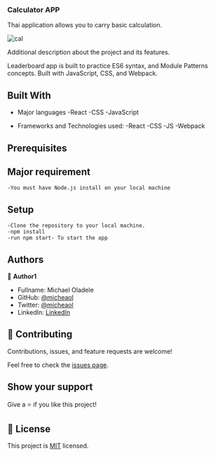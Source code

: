 ### Calculator APP

Thai application allows you to carry basic calculation.

![cal](https://user-images.githubusercontent.com/10332499/143489643-6c1f8db0-3187-4904-a24c-e50ac7022219.PNG)

Additional description about the project and its features.

Leaderboard app is built to practice ES6 syntax, and Module Patterns concepts. Built with JavaScript, CSS, and Webpack.

## Built With

- Major languages
    -React
    -CSS
    -JavaScript
    

- Frameworks and Technologies used:
    -React
    -CSS
    -JS
    -Webpack


   
## Prerequisites 

## Major requirement
    -You must have Node.js install on your local machine
    
    
## Setup
    
    -Clone the repository to your local machine.
    -npm install
    -run npm start- To start the app
    


## Authors

👤 **Author1**

- Fullname: Michael Oladele
- GitHub: [@micheaol](https://github.com/micheaol)
- Twitter: [@micheaol](https://twitter.com/micheaol)
- LinkedIn: [LinkedIn](https://linkedin.com/in/micheaol80)


## 🤝 Contributing

Contributions, issues, and feature requests are welcome!

Feel free to check the [issues page](../../issues/).

## Show your support

Give a ⭐️ if you like this project!


## 📝 License

This project is [MIT](./MIT.md) licensed.
